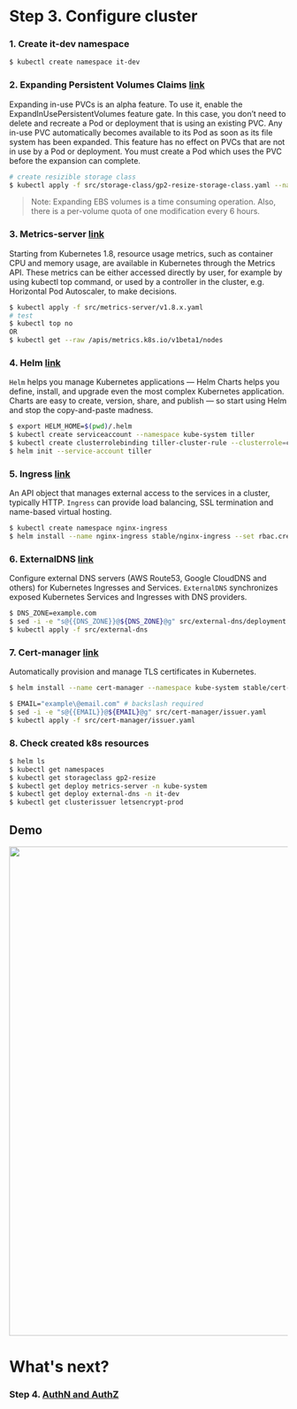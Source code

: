 # Step 3. Configure cluster

### 1. Create it-dev namespace
```sh
$ kubectl create namespace it-dev
```

### 2. Expanding Persistent Volumes Claims [link](https://kubernetes.io/docs/concepts/storage/persistent-volumes/#expanding-persistent-volumes-claims)
Expanding in-use PVCs is an alpha feature. To use it, enable the ExpandInUsePersistentVolumes feature gate. In this case, you don’t need to delete and recreate a Pod or deployment that is using an existing PVC. Any in-use PVC automatically becomes available to its Pod as soon as its file system has been expanded. This feature has no effect on PVCs that are not in use by a Pod or deployment. You must create a Pod which uses the PVC before the expansion can complete.

```sh
# create resizible storage class 
$ kubectl apply -f src/storage-class/gp2-resize-storage-class.yaml --namespace it-dev
```
> Note: Expanding EBS volumes is a time consuming operation. Also, there is a per-volume quota of one modification every 6 hours.

### 3. Metrics-server [link](https://kubernetes.io/docs/tasks/debug-application-cluster/core-metrics-pipeline/)
Starting from Kubernetes 1.8, resource usage metrics, such as container CPU and memory usage, are available in Kubernetes through the Metrics API. These metrics can be either accessed directly by user, for example by using kubectl top command, or used by a controller in the cluster, e.g. Horizontal Pod Autoscaler, to make decisions.

```sh
$ kubectl apply -f src/metrics-server/v1.8.x.yaml
# test
$ kubectl top no
OR
$ kubectl get --raw /apis/metrics.k8s.io/v1beta1/nodes
```

### 4. Helm [link](https://github.com/helm/helm)
`Helm` helps you manage Kubernetes applications — Helm Charts helps you define, install, and upgrade even the most complex Kubernetes application.
Charts are easy to create, version, share, and publish — so start using Helm and stop the copy-and-paste madness.

```sh
$ export HELM_HOME=$(pwd)/.helm
$ kubectl create serviceaccount --namespace kube-system tiller
$ kubectl create clusterrolebinding tiller-cluster-rule --clusterrole=cluster-admin --serviceaccount=kube-system:tiller
$ helm init --service-account tiller
```

### 5. Ingress [link](https://kubernetes.io/docs/concepts/services-networking/ingress/)
An API object that manages external access to the services in a cluster, typically HTTP.
`Ingress` can provide load balancing, SSL termination and name-based virtual hosting.

```sh
$ kubectl create namespace nginx-ingress
$ helm install --name nginx-ingress stable/nginx-ingress --set rbac.create=true --set controller.stats.enabled=true --set controller.metrics.enabled=true --set controller.publishService.enabled=true --namespace nginx-ingress
```

### 6. ExternalDNS [link](https://github.com/kubernetes-incubator/external-dns)
Configure external DNS servers (AWS Route53, Google CloudDNS and others) for Kubernetes Ingresses and Services.
`ExternalDNS` synchronizes exposed Kubernetes Services and Ingresses with DNS providers.

```sh
$ DNS_ZONE=example.com
$ sed -i -e "s@{{DNS_ZONE}}@${DNS_ZONE}@g" src/external-dns/deployment.yaml
$ kubectl apply -f src/external-dns
```

### 7. Cert-manager [link](https://github.com/jetstack/cert-manager)
Automatically provision and manage TLS certificates in Kubernetes.

```sh
$ helm install --name cert-manager --namespace kube-system stable/cert-manager

$ EMAIL="example\@email.com" # backslash required
$ sed -i -e "s@{{EMAIL}}@${EMAIL}@g" src/cert-manager/issuer.yaml
$ kubectl apply -f src/cert-manager/issuer.yaml
```

### 8. Check created k8s resources

```sh
$ helm ls
$ kubectl get namespaces
$ kubectl get storageclass gp2-resize
$ kubectl get deploy metrics-server -n kube-system 
$ kubectl get deploy external-dns -n it-dev
$ kubectl get clusterissuer letsencrypt-prod
```

## Demo

<p align="center">
  <a target="_blank" href="https://asciinema.org/a/197030">
  <img src="https://asciinema.org/a/197030.png" width="885"></image>
  </a>
</p>

# What's next?

### Step 4. [AuthN and AuthZ](http://54.152.51.78:10080/ironjab/it-k8s/src/master/docs/step4.md)